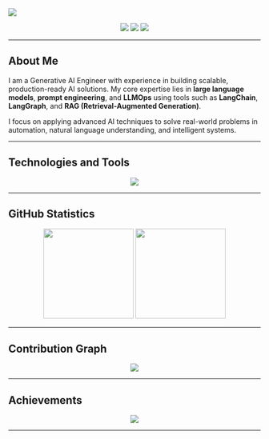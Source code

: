 <!-- 🌀 Animated Header (Professional) -->
<img src="https://readme-typing-svg.herokuapp.com?font=Fira+Code&size=26&pause=1000&color=00F7FF&center=true&vCenter=true&width=900&height=80&lines=Hi,+I'm+Ramkishan+Rohila;AI+Engineer+|+Prompt+Engineer+|+LLMOps+Specialist+|+LangChain+Developer;Designing+AI+that+Communicates,+Thinks,+and+Learns" />

<!-- 💼 Contact & Social Links -->
<p align="center">
  <a href="mailto:ramkishannhr222@gmail.com"><img src="https://img.shields.io/badge/Email-D14836?style=for-the-badge&logo=gmail&logoColor=white" /></a>
  <a href="https://www.linkedin.com/in/ramkishanrohila"><img src="https://img.shields.io/badge/LinkedIn-0A66C2?style=for-the-badge&logo=linkedin&logoColor=white" /></a>
  <a href="https://instagram.com/ram_rohila"><img src="https://img.shields.io/badge/Instagram-E4405F?style=for-the-badge&logo=instagram&logoColor=white" /></a>
</p>

---

## About Me

I am a Generative AI Engineer with experience in building scalable, production-ready AI solutions. My core expertise lies in **large language models**, **prompt engineering**, and **LLMOps** using tools such as **LangChain**, **LangGraph**, and **RAG (Retrieval-Augmented Generation)**.  

I focus on applying advanced AI techniques to solve real-world problems in automation, natural language understanding, and intelligent systems.

---

## Technologies and Tools

<p align="center">
  <img src="https://skillicons.dev/icons?i=python,tensorflow,pytorch,fastapi,flask,docker,git,vscode,linux,github,gcp,vercel" />
</p>

---

## GitHub Statistics

<div align="center">
  <img height="180em" src="https://github-readme-stats.vercel.app/api?username=ramkishan576&show_icons=true&theme=tokyonight&hide_border=true" />
  <img height="180em" src="https://github-readme-stats.vercel.app/api/top-langs/?username=ramkishan576&layout=compact&theme=tokyonight&hide_border=true" />
</div>

---

## Contribution Graph

<p align="center">
  <img src="https://github-readme-activity-graph.vercel.app/graph?username=ramkishan576&theme=react-dark&hide_border=true&area=true" />
</p>

---

## Achievements

<p align="center">
  <img src="https://github-profile-trophy.vercel.app/?username=ramkishan576&theme=gruvbox&no-frame=true&row=1&column=7" />
</p>

---


